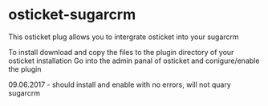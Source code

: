 # osticket-sugarcrm

This osticket plug allows you to intergrate osticket into your sugarcrm

To install download and copy the files to the plugin directory of your osticket installation
Go into the admin panal of osticket and conigure/enable the plugin

09.06.2017 - should install and enable with no errors, will not quary sugarcrm 
